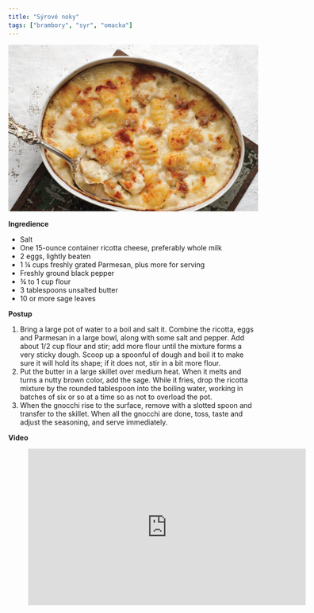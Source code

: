 ```yaml
---
title: "Sýrové noky"
tags: ["brambory", "syr", "omacka"]
---
```


![Kuskus](./images/nokySyr.jpg)

**Ingredience**

- Salt
- One 15-ounce container ricotta cheese, preferably whole milk
- 2 eggs, lightly beaten
- 1 ¼ cups freshly grated Parmesan, plus more for serving
- Freshly ground black pepper
- ¾ to 1 cup flour
- 3 tablespoons unsalted butter
- 10 or more sage leaves

**Postup**

1. Bring a large pot of water to a boil and salt it. Combine the ricotta, eggs and Parmesan in a large bowl, along with some salt and pepper. Add about 1/2 cup flour and stir; add more flour until the mixture forms a very sticky dough. Scoop up a spoonful of dough and boil it to make sure it will hold its shape; if it does not, stir in a bit more flour.
2. Put the butter in a large skillet over medium heat. When it melts and turns a nutty brown color, add the sage. While it fries, drop the ricotta mixture by the rounded tablespoon into the boiling water, working in batches of six or so at a time so as not to overload the pot.
3. When the gnocchi rise to the surface, remove with a slotted spoon and transfer to the skillet. When all the gnocchi are done, toss, taste and adjust the seasoning, and serve immediately.

**Video**

<figure class="video_container">
 <iframe width="560" height="315" src="https://www.youtube.com/embed/unAOVy92a_8" frameborder="0" allow="accelerometer; autoplay; encrypted-media; gyroscope; picture-in-picture" allowfullscreen></iframe>
</figure>
